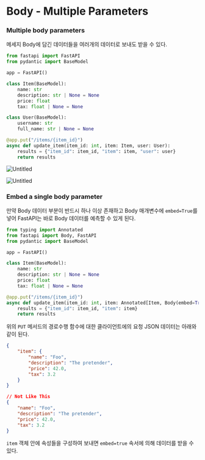 # Body - Multiple Parameters

### **Multiple body parameters**

메세지 Body에 담긴 데이터들을 여러개의 데이터로 보내도 받을 수 있다.

```python
from fastapi import FastAPI
from pydantic import BaseModel

app = FastAPI()

class Item(BaseModel):
    name: str
    description: str | None = None
    price: float
    tax: float | None = None

class User(BaseModel):
    username: str
    full_name: str | None = None

@app.put("/items/{item_id}")
async def update_item(item_id: int, item: Item, user: User):
    results = {"item_id": item_id, "item": item, "user": user}
    return results
```

![Untitled](Body%20-%20Multiple%20Parameters%20020ec320ba2b452f9626220fba5f7e09/Untitled.png)

![Untitled](Body%20-%20Multiple%20Parameters%20020ec320ba2b452f9626220fba5f7e09/Untitled%201.png)

### **Embed a single body parameter**

만약 Body 데이터 부분이 반드시 하나 이상 존재하고 Body 매개변수에 `embed=True`를 넣어 FastAPI는 바로 Body 데이터를 예측할 수 있게 된다.

```python
from typing import Annotated
from fastapi import Body, FastAPI
from pydantic import BaseModel

app = FastAPI()

class Item(BaseModel):
    name: str
    description: str | None = None
    price: float
    tax: float | None = None

@app.put("/items/{item_id}")
async def update_item(item_id: int, item: Annotated[Item, Body(embed=True)]):
    results = {"item_id": item_id, "item": item}
    return results
```

위의 `PUT` 메서드의 경로수행 함수에 대한 클라이언트에의 요청 JSON 데이터는 아래와 같이 된다.

```json
{
    "item": {
        "name": "Foo",
        "description": "The pretender",
        "price": 42.0,
        "tax": 3.2
    }
}

// Not Like This
{
    "name": "Foo",
    "description": "The pretender",
    "price": 42.0,
    "tax": 3.2
}
```

`item` 객체 안에 속성들을 구성하여 보내면 `embed=true` 속서에 의해 데이터를 받을 수 있다.